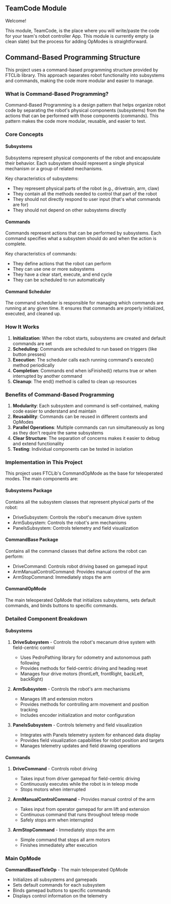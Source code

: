 ## TeamCode Module

Welcome!

This module, TeamCode, is the place where you will write/paste the code for your team's
robot controller App. This module is currently empty (a clean slate) but the
process for adding OpModes is straightforward.

## Command-Based Programming Structure

This project uses a command-based programming structure provided by FTCLib library. This approach separates robot functionality into subsystems and commands, making the code more modular and easier to manage.

### What is Command-Based Programming?

Command-Based Programming is a design pattern that helps organize robot code by separating the robot's physical components (subsystems) from the actions that can be performed with those components (commands). This pattern makes the code more modular, reusable, and easier to test.

### Core Concepts

#### Subsystems
Subsystems represent physical components of the robot and encapsulate their behavior. Each subsystem should represent a single physical mechanism or a group of related mechanisms.

Key characteristics of subsystems:
- They represent physical parts of the robot (e.g., drivetrain, arm, claw)
- They contain all the methods needed to control that part of the robot
- They should not directly respond to user input (that's what commands are for)
- They should not depend on other subsystems directly

#### Commands
Commands represent actions that can be performed by subsystems. Each command specifies what a subsystem should do and when the action is complete.

Key characteristics of commands:
- They define actions that the robot can perform
- They can use one or more subsystems
- They have a clear start, execute, and end cycle
- They can be scheduled to run automatically

#### Command Scheduler
The command scheduler is responsible for managing which commands are running at any given time. It ensures that commands are properly initialized, executed, and cleaned up.

### How It Works

1. **Initialization**: When the robot starts, subsystems are created and default commands are set
2. **Scheduling**: Commands are scheduled to run based on triggers (like button presses)
3. **Execution**: The scheduler calls each running command's execute() method periodically
4. **Completion**: Commands end when isFinished() returns true or when interrupted by another command
5. **Cleanup**: The end() method is called to clean up resources

### Benefits of Command-Based Programming

1. **Modularity**: Each subsystem and command is self-contained, making code easier to understand and maintain
2. **Reusability**: Commands can be reused in different contexts and OpModes
3. **Parallel Operations**: Multiple commands can run simultaneously as long as they don't require the same subsystems
4. **Clear Structure**: The separation of concerns makes it easier to debug and extend functionality
5. **Testing**: Individual components can be tested in isolation

### Implementation in This Project

This project uses FTCLib's CommandOpMode as the base for teleoperated modes. The main components are:

#### Subsystems Package
Contains all the subsystem classes that represent physical parts of the robot:
- DriveSubsystem: Controls the robot's mecanum drive system
- ArmSubsystem: Controls the robot's arm mechanisms
- PanelsSubsystem: Controls telemetry and field visualization

#### CommandBase Package
Contains all the command classes that define actions the robot can perform:
- DriveCommand: Controls robot driving based on gamepad input
- ArmManualControlCommand: Provides manual control of the arm
- ArmStopCommand: Immediately stops the arm

#### CommandOpMode
The main teleoperated OpMode that initializes subsystems, sets default commands, and binds buttons to specific commands.

### Detailed Component Breakdown

#### Subsystems

1. **DriveSubsystem** - Controls the robot's mecanum drive system with field-centric control
   - Uses PedroPathing library for odometry and autonomous path following
   - Provides methods for field-centric driving and heading reset
   - Manages four drive motors (frontLeft, frontRight, backLeft, backRight)

2. **ArmSubsystem** - Controls the robot's arm mechanisms
   - Manages lift and extension motors
   - Provides methods for controlling arm movement and position tracking
   - Includes encoder initialization and motor configuration

3. **PanelsSubsystem** - Controls telemetry and field visualization
   - Integrates with Panels telemetry system for enhanced data display
   - Provides field visualization capabilities for robot position and targets
   - Manages telemetry updates and field drawing operations

#### Commands

1. **DriveCommand** - Controls robot driving
   - Takes input from driver gamepad for field-centric driving
   - Continuously executes while the robot is in teleop mode
   - Stops motors when interrupted

2. **ArmManualControlCommand** - Provides manual control of the arm
   - Takes input from operator gamepad for arm lift and extension
   - Continuous command that runs throughout teleop mode
   - Safely stops arm when interrupted

3. **ArmStopCommand** - Immediately stops the arm
   - Simple command that stops all arm motors
   - Finishes immediately after execution

### Main OpMode

**CommandBasedTeleOp** - The main teleoperated OpMode
- Initializes all subsystems and gamepads
- Sets default commands for each subsystem
- Binds gamepad buttons to specific commands
- Displays control information on the telemetry